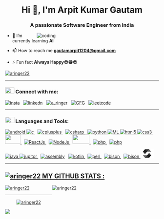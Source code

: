 <h1 align="center">Hi 👋, I'm Arpit Kumar Gautam</h1>
<h3 align="center">A passionate Software Engineer from India</h3>

<img align ="right" alt="coding" width="400" src="https://media.tenor.com/-UygBh3nnfEAAAAC/coding.gif">

- 🌱 I’m currently learning **AI**

- 📫 How to reach me **gautamarpit1204@gmail.com**

- ⚡ Fun fact **Always Happy😊😁😉**

<p align="left"> <a href="https://github.com/aringer22/github-profile-trophy" ><img src="https://github-profile-trophy.vercel.app/?username=aringer22&theme=onedark&row=2&column=3" alt="aringer22" /></a> </p>

<hr>
<h3 align="left"> <img src = "https://static.vecteezy.com/system/resources/thumbnails/004/991/764/small/employees-teamwork-connection-logo-free-vector.jpg" height="20" width="30" /> Connect with me:</h3> 
<p align="left">
<a href="https://instagram.com/arpit.g_0224" target="blank"><img align="center" src="https://www.logo.wine/a/logo/Instagram/Instagram-Glyph-Color-Logo.wine.svg" alt="insta" height="40" width="50"  /></a>
 &nbsp 
<a href="https://www.linkedin.com/in/arpit-kumar-00989322a/" target="blank"><img align="center" src="https://www.iconsdb.com/icons/preview/white/linkedin-xxl.png" alt="linkedn" height="27" width="45" /></a>
 &nbsp 
<a href="https://codeforces.com/profile/a_ringer" target="blank" ><img align="center" src="https://art.npanuhin.me/SVG/Codeforces/Codeforces.colored.svg" alt="a_ringer" height="35" width="50" /></a>
 &nbsp 
<a href="https://auth.geeksforgeeks.org/user/a_ringer22" target="blank"><img align="center" src="https://upload.wikimedia.org/wikipedia/commons/thumb/4/43/GeeksforGeeks.svg/120px-GeeksforGeeks.svg.png?20200909192408" alt="GFG" height="28" width="45" /></a>
 &nbsp 
 <a href="https://leetcode.com/A_Ringer/" target="blank"><img align="center" src="https://cdn.iconscout.com/icon/free/png-256/free-leetcode-3628885-3030025.png" alt="leetcode" height="30" width="50" /></a> 
</p>

<hr>
<h3 align="left"> <img src="https://i.pinimg.com/736x/57/a3/6a/57a36a7b8656e8e291d39f72452a2829.jpg" height="20" width = "30" /> Languages and Tools:</h3>
<p align="left"> <a href="https://developer.android.com" target="_blank" rel="noreferrer"> <img src="https://jimbergman.net/wp-content/uploads/android-robot.png" alt="android" width="55" height="30"/> </a>  
<a href="https://www.cprogramming.com/" target="_blank" rel="noreferrer"> <img src="https://upload.wikimedia.org/wikipedia/commons/thumb/1/18/C_Programming_Language.svg/695px-C_Programming_Language.svg.png" alt="c" width="55" height="30"/> </a> 
&nbsp 
<a href="https://www.w3schools.com/cpp/" target="_blank" rel="noreferrer"> <img src="https://upload.wikimedia.org/wikipedia/commons/thumb/1/18/ISO_C%2B%2B_Logo.svg/1822px-ISO_C%2B%2B_Logo.svg.png" alt="cplusplus" width="55" height="30"/> </a>
&nbsp
<a href="https://docs.unity3d.com/Manual/ScriptingSection.html" target="_blank" rel="noreferrer"> <img src="https://upload.wikimedia.org/wikipedia/commons/thumb/b/bd/Logo_C_sharp.svg/1200px-Logo_C_sharp.svg.png" alt="csharp" width="55" height="30"/> </a> 
&nbsp 
<a href="https://www.python.org" target="_blank" rel="noreferrer"> <img src="https://upload.wikimedia.org/wikipedia/commons/thumb/c/c3/Python-logo-notext.svg/1869px-Python-logo-notext.svg.png" alt="python" width="55" height="30"/> </a>
<a href="https://en.wikipedia.org/wiki/Machine_learning" target="_blank" rel="noreferrer"> <img src="https://cdn-icons-png.flaticon.com/512/8618/8618881.png" alt="ML" width="55" height="30"/> </a>
<a href="https://www.w3.org/html/" target="_blank" rel="noreferrer"> <img src="https://upload.wikimedia.org/wikipedia/commons/thumb/6/61/HTML5_logo_and_wordmark.svg/1200px-HTML5_logo_and_wordmark.svg.png" alt="html5" width="65" height="40"/> </a> 
<a href="https://www.w3schools.com/css/" target="_blank" rel="noreferrer"> <img src="https://upload.wikimedia.org/wikipedia/commons/thumb/d/d5/CSS3_logo_and_wordmark.svg/1200px-CSS3_logo_and_wordmark.svg.png" alt="css3" width="55" height="40"/> </a>
 &nbsp 
<a href="https://developer.mozilla.org/en-US/docs/Web/JavaScript" target="_blank" rel="noreferrer"> <img src="https://seeklogo.com/images/J/javascript-logo-8892AEFCAC-seeklogo.com.png" width="50" height="30"/> </a> 
  &nbsp 
 <a href="https://react.dev/" target="_blank" rel="noreferrer"> <img src="https://upload.wikimedia.org/wikipedia/commons/thumb/a/a7/React-icon.svg/2300px-React-icon.svg.png" alt="ReactJs" width="55" height="30"/> </a> 
 &nbsp 
 <a href="https://nodejs.org/en" target="_blank" rel="noreferrer"> <img src="https://seeklogo.com/images/N/nodejs-logo-FBE122E377-seeklogo.com.png" alt="NodeJs" width="50" height="30"/> </a> 
 &nbsp
<a href="https://getbootstrap.com" target="_blank" rel="noreferrer"> <img src="https://upload.wikimedia.org/wikipedia/commons/thumb/b/b2/Bootstrap_logo.svg/800px-Bootstrap_logo.svg.png" width="55" height="30"/> </a> 
  &nbsp
 <a href="https://www.php.net/" target="_blank" rel="noreferrer"> <img src="https://upload.wikimedia.org/wikipedia/commons/thumb/2/27/PHP-logo.svg/120px-PHP-logo.svg.png" alt="php" width="50" height="35"/> 
</a> 
  &nbsp
  <a href="https://www.mysql.com/" target="_blank" rel="noreferrer"> <img src="https://cdn.worldvectorlogo.com/logos/mysql-6.svg" alt="php" width="45" height="35"/> 
</a>
 <div>
<a href="https://www.java.com" target="_blank" rel="noreferrer"> <img src="https://www.vectorlogo.zone/logos/java/java-icon.svg" alt="java" width="55" height="35"/> </a> 
<a href="https://jupyter.org/" target="_blank" rel="noreferrer"> <img src="https://upload.wikimedia.org/wikipedia/commons/thumb/3/38/Jupyter_logo.svg/103px-Jupyter_logo.svg.png" alt="jupitor" width="50" height="35"/> </a> 
&nbsp
<a href="https://riscv.org/" target="_blank" rel="noreferrer"> <img src="https://upload.wikimedia.org/wikipedia/commons/thumb/6/6b/RISC-V-logo-square.svg/2560px-RISC-V-logo-square.svg.png" alt="assembly" width="55" height="30" margin-left="40"/></a>
&nbsp
<a href="https://kotlinlang.org" target="_blank" rel="noreferrer"> <img src="https://seeklogo.com/images/K/kotlin-logo-30C1970B05-seeklogo.com.png" alt="kotlin" width="45" height="30"/> 
</a>
&nbsp
<a href="https://www.perl.org/" target="_blank" rel="noreferrer"> <img src="https://uxwing.com/wp-content/themes/uxwing/download/brands-and-social-media/perl-programming-language-icon.png" alt="perl" width="45" height="30"/> </a> 
&nbsp
<a href="https://en.wikipedia.org/wiki/GNU_Bison" target="_blank" rel="noreferrer"> <img src="https://samskalicky.files.wordpress.com/2014/01/heckert_gnu_white.png?w=640" alt="bison" width="45" height="30"/> 
</a> 
&nbsp
<a href="https://en.wikipedia.org/wiki/GNU_Bison" target="_blank" rel="noreferrer"> <img src="https://upload.wikimedia.org/wikipedia/commons/thumb/2/29/Postgresql_elephant.svg/1200px-Postgresql_elephant.svg.png" alt="bison" width="45" height="30"  />
<a href="https://en.wikipedia.org/wiki/GNU_Bison" target="_blank" rel="noreferrer"> <img src="https://raw.githubusercontent.com/github/explore/ba9de12f88fd08825c51928e91f1678cb5c94b26/topics/solidity/solidity.png" alt="bison" width="45" height="30"/>
</div>

</p>


<hr>
<h2> <img src="https://png.pngtree.com/element_our/20190601/ourmid/pngtree-beautiful-trophy-image_1326111.jpg" alt="aringer22" height="30" width="30" /> MY GITHUB STATS : </h1>

<p id="stat"> <img  src="https://github-readme-stats.vercel.app/api/top-langs?username=aringer22&show_icons=true&locale=en&layout=compact&langs_count=12&bg_color=0,000000,130F40&text_color=D3D3D3" alt="aringer22" height="170" width="350" align="right"/>
</p>

<p align="left">
  <img src="https://github-readme-stats-git-fixrepo-7dd470-github-readme-stats-team.vercel.app/api?username=aringer22&include_all_commits=true&count_private=true&show_icons=true&title_color=7A7ADB&icon_color=2234AE&text_color=D3D3D3&bg_color=0,000000,F84219" alt="aringer22" height="170" />
</p>
<hr>
<p align="center"><img align="center" src="https://github-readme-streak-stats.herokuapp.com/?user=aringer22&show_icons=true&theme=dark" alt="aringer22" width="650" /></p>
<img src="https://img.shields.io/github/followers/aringer22.svg?style=social&amp;label=Follow" style="max-width: 100%;" />
